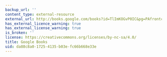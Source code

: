 ```yaml
---
backup_url: ''
content_type: external-resource
external_url: http://books.google.com/books?id=TlImKOGvP0IC&pg=PAfrontcover
has_external_licence_warning: true
has_external_license_warning: true
is_broken: ''
license: https://creativecommons.org/licenses/by-nc-sa/4.0/
title: Google Books
uid: da88c8a0-1725-4135-b03e-fc66b668e33e
---
```

